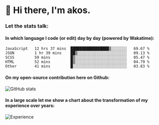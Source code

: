 # 👋 Hi there, I'm akos. 


### Let the stats talk:


#### In which language I code (or edit) day by day (powered by Wakatime): 

<!--START_SECTION:waka-->

```text
JavaScript   12 hrs 37 mins  █████████████████▒░░░░░░░   69.67 %
JSON         1 hr 39 mins    ██▒░░░░░░░░░░░░░░░░░░░░░░   09.13 %
SCSS         59 mins         █▒░░░░░░░░░░░░░░░░░░░░░░░   05.47 %
HTML         52 mins         █▒░░░░░░░░░░░░░░░░░░░░░░░   04.79 %
Other        41 mins         █░░░░░░░░░░░░░░░░░░░░░░░░   03.83 %
```

<!--END_SECTION:waka-->

#### On my open-source contribution here on Github:
 
![GitHub stats](https://github-readme-stats.vercel.app/api?username=akosbalasko)

#### In a large scale let me show a chart about the transformation of my experience over years:   

![Experience](https://cr-skills-chart-widget.azurewebsites.net/api/api?username=akosbalasko)

